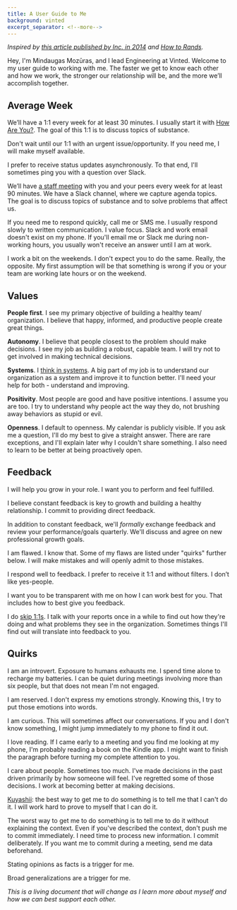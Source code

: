 ```yaml
---
title: A User Guide to Me
background: vinted
excerpt_separator: <!--more-->
---
```


_Inspired by [this article published by Inc. in 2014](https://www.inc.com/the-build-network/to-make-your-management-style-clear-create-a-users-manual.html) and [How to Rands](http://randsinrepose.com/archives/how-to-rands/)._

Hey, I'm Mindaugas Mozūras, and I lead Engineering at Vinted. Welcome to my user guide to working with me. The faster we get to know each other and how we work, the stronger our relationship will be, and the more we’ll accomplish together.

<!--more-->

## Average Week

We’ll have a 1:1 every week for at least 30 minutes. I usually start it with [How Are You?](http://randsinrepose.com/archives/the-update-the-vent-and-the-disaster/). The goal of this 1:1 is to discuss topics of substance.

Don't wait until our 1:1 with an urgent issue/opportunity. If you need me, I will make myself available.

I prefer to receive status updates asynchronously. To that end, I'll sometimes ping you with a question over Slack.

We’ll have [a staff meeting](http://randsinrepose.com/archives/gossip-rumors-and-lies/) with you and your peers every week for at least 90 minutes. We have a Slack channel, where we capture agenda topics. The goal is to discuss topics of substance and to solve problems that affect us.

If you need me to respond quickly, call me or SMS me. I usually respond slowly to written communication. I value focus. Slack and work email doesn't exist on my phone. If you'll email me or Slack me during non-working hours, you usually won't receive an answer until I am at work.

I work a bit on the weekends. I don't expect you to do the same. Really, the opposite. My first assumption will be that something is wrong if you or your team are working late hours or on the weekend.

## Values

**People first**. I see my primary objective of building a healthy team/ organization. I believe that happy, informed, and productive people create great things.

**Autonomy**. I believe that people closest to the problem should make decisions. I see my job as building a robust, capable team. I will try not to get involved in making technical decisions.

**Systems**. I [think in systems](https://www.goodreads.com/book/show/3828902-thinking-in-systems). A big part of my job is to understand our organization as a system and improve it to function better. I'll need your help for both - understand and improving.

**Positivity**. Most people are good and have positive intentions. I assume you are too. I try to understand why people act the way they do, not brushing away behaviors as stupid or evil.

**Openness**. I default to openness. My calendar is publicly visible. If you ask me a question, I'll do my best to give a straight answer. There are rare exceptions, and I'll explain later why I couldn't share something. I also need to learn to be better at being proactively open.

## Feedback

I will help you grow in your role. I want you to perform and feel fulfilled.

I believe constant feedback is key to growth and building a healthy relationship. I commit to providing direct feedback.

In addition to constant feedback, we'll _formally_ exchange feedback and review your performance/goals quarterly. We'll discuss and agree on new professional growth goals.

I am flawed. I know that. Some of my flaws are listed under "quirks" further below. I will make mistakes and will openly admit to those mistakes.

I respond well to feedback. I prefer to receive it 1:1 and without filters. I don’t like yes-people.

I want you to be transparent with me on how I can work best for you. That includes how to best give you feedback.

I do [skip 1:1s](http://www.businessinsider.com/skip-level-meetings-2012-6). I talk with your reports once in a while to find out how they're doing and what problems they see in the organization. Sometimes things I'll find out will translate into feedback to you.

## Quirks

I am an introvert. Exposure to humans exhausts me. I spend time alone to recharge my batteries. I can be quiet during meetings involving more than six people, but that does not mean I'm not engaged.

I am reserved. I don't express my emotions strongly. Knowing this, I try to put those emotions into words.

I am curious. This will sometimes affect our conversations. If you and I don't know something, I might jump immediately to my phone to find it out.

I love reading. If I came early to a meeting and you find me looking at my phone, I'm probably reading a book on the Kindle app. I might want to finish the paragraph before turning my complete attention to you.

I care about people. Sometimes too much. I've made decisions in the past driven primarily by how someone will feel. I've regretted some of those decisions. I work at becoming better at making decisions.

[Kuyashii](https://medium.com/@jessengle/kuyashii-8909d9410209): the best way to get me to do something is to tell me that I can't do it. I will work hard to prove to myself that I can do it.

The worst way to get me to do something is to tell me to do it without explaining the context. Even if you've described the context, don't push me to commit immediately. I need time to process new information. I commit deliberately. If you want me to commit during a meeting, send me data beforehand.

Stating opinions as facts is a trigger for me.

Broad generalizations are a trigger for me.

_This is a living document that will change as I learn more about myself and how we can best support each other._

